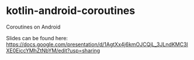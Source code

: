 # kotlin-android-coroutines
Coroutines on Android

Slides can be found here: https://docs.google.com/presentation/d/1AgtXx4j6kmOJCQjL_3JLndKMC3lXE0EiccYMhZtNbYM/edit?usp=sharing
